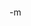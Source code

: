 <img src="http://eecue.com/img/images_pic-medium-29763-SiCortex_SC5832.jpg" alt="" /><br/>
<img src="http://www.smh.com.au/ffximage/nokiaN810a_wideweb__470x305,2.jpg" alt="" /><br/>
<img src="http://www.omnigroup.com/images/applications/omnigraffle/features/MultiplePageDocuments.jpg" alt="" /><br/>
<img src="http://eecue.com/img/images_pic-medium-29746-Cray_XT5.jpg" alt="" /><br/>
<img src="http://www.lemonodor.com/archives/images/lispm-s.jpg" alt="" />

-m